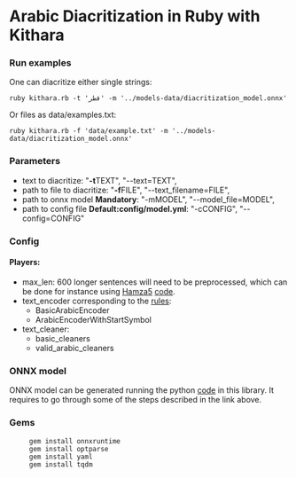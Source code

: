 # Arabic Diacritization in Ruby with Kithara

### Run examples
One can diacritize either single strings:

	ruby kithara.rb -t 'قطر' -m '../models-data/diacritization_model.onnx'
Or files as data/examples.txt:

	ruby kithara.rb -f 'data/example.txt' -m '../models-data/diacritization_model.onnx'

### Parameters
* text to diacritize: "**-t**TEXT", "--text=TEXT",
* path to file to diacritize: "**-f**FILE", "--text_filename=FILE",
* path to onnx model **Mandatory**: "-mMODEL", "--model_file=MODEL",
* path to config file **Default:config/model.yml**: "-cCONFIG", "--config=CONFIG"

### Config
#### Players:
* max_len: 600
	longer sentences will need to be preprocessed, which can be done for instance using [Hamza5](https://github.com/Hamza5) [code](https://github.com/Hamza5/Pipeline-diacritizer/blob/master/pipeline_diacritizer/pipeline_diacritizer.py).
* text_encoder corresponding to the [rules](https://github.com/interscript/arabic-diacritization/blob/master/python/util/text_encoders.py):
     * BasicArabicEncoder
     * ArabicEncoderWithStartSymbol
* text_cleaner:
     * basic_cleaners
     * valid_arabic_cleaners

### ONNX model
ONNX model can be generated running the python [code](https://github.com/interscript/arabic-diacritization/blob/master/python/diacritization_model_to_onnx.py) in this library.
It requires to go through some of the steps described in the link above.

### Gems

		 gem install onnxruntime
		 gem install optparse
		 gem install yaml
		 gem install tqdm

